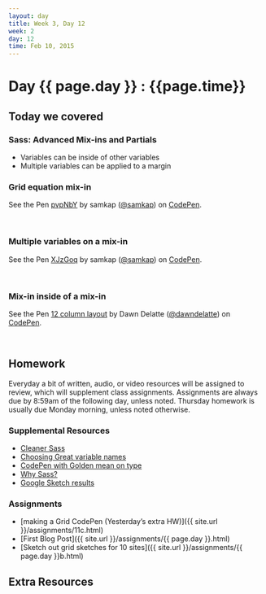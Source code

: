 ```yaml
---
layout: day
title: Week 3, Day 12
week: 2
day: 12
time: Feb 10, 2015
---
```


# Day {{ page.day }} : {{page.time}}


## Today we covered

### Sass: Advanced Mix-ins and Partials
* Variables can be inside of other variables
* Multiple variables can be applied to a margin



### Grid equation mix-in
<p data-height="359" data-theme-id="6780" data-slug-hash="pvpNbY" data-default-tab="result" data-user="samkap" class='codepen'>See the Pen <a href='http://codepen.io/samkap/pen/pvpNbY/'>pvpNbY</a> by samkap (<a href='http://codepen.io/samkap'>@samkap</a>) on <a href='http://codepen.io'>CodePen</a>.</p>
<script async src="//assets.codepen.io/assets/embed/ei.js"></script>
<br>

### Multiple variables on a mix-in
<p data-height="374" data-theme-id="6780" data-slug-hash="XJzGoq" data-default-tab="result" data-user="samkap" class='codepen'>See the Pen <a href='http://codepen.io/samkap/pen/XJzGoq/'>XJzGoq</a> by samkap (<a href='http://codepen.io/samkap'>@samkap</a>) on <a href='http://codepen.io'>CodePen</a>.</p>
<script async src="//assets.codepen.io/assets/embed/ei.js"></script>
<br>


### Mix-in inside of a mix-in
<p data-height="255" data-theme-id="6780" data-slug-hash="OPzWvL" data-default-tab="result" data-user="dawndelatte" class='codepen'>See the Pen <a href='http://codepen.io/dawndelatte/pen/OPzWvL/'>12 column layout</a> by Dawn Delatte (<a href='http://codepen.io/dawndelatte'>@dawndelatte</a>) on <a href='http://codepen.io'>CodePen</a>.</p>
<script async src="//assets.codepen.io/assets/embed/ei.js"></script>
<br>

## Homework
Everyday a bit of written, audio, or video resources will be assigned to review, which will supplement class assignments. Assignments are always due by 8:59am of the following day, unless noted. Thursday homework is usually due Monday morning, unless noted otherwise.

### Supplemental Resources
* [Cleaner Sass](http://thesassway.com/intermediate/leveraging-sass-mixins-for-cleaner-code)
* [Choosing Great variable names](http://thesassway.com/beginner/variable-naming)
* [CodePen with Golden mean on type](http://codepen.io/samkap/pen/azbxaK)
* [Why Sass?](http://alistapart.com/article/why-sass)
* [Google Sketch results](https://www.google.com/search?q=sketching+websites&es_sm=91&biw=1276&bih=603&tbm=isch&tbo=u&source=univ&sa=X&ei=G5w2VOnFMY_GggT1yoHgCQ&sqi=2&ved=0CCoQsAQ)

### Assignments
* [making a Grid CodePen (Yesterday’s extra HW)]({{ site.url }}/assignments/11c.html)
* [First Blog Post]({{ site.url }}/assignments/{{ page.day }}.html)
* [Sketch out grid sketches for 10 sites]({{ site.url }}/assignments/{{ page.day }}b.html)

<!-- * [First Blog Post]({{ site.url }}/assignments/{{ page.day }}.html)


## Extra Assignments
Done with the required homework and would like more to learn from? TIY has you covered.

* [Update HTML & CSS template with Sass]({{ site.url }}/assignments/0{{ page.day }}d.html)

<!-- * If you haven't done this yet (from yesterday's extra HW), [try to recreate this mock-up for a homepage agency site]({{ site.url }}/assignments/06b.html)

* Once you complete the above, try your hand at [Surf and Paddle]({{ site.url }}/assignments/0{{ page.day }}c.html)
 -->


## Extra Resources
